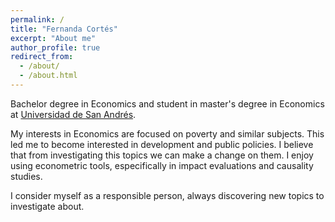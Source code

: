 ```yaml
---
permalink: /
title: "Fernanda Cortés"
excerpt: "About me"
author_profile: true
redirect_from: 
  - /about/
  - /about.html
---
```


Bachelor degree in Economics and student in master's degree in Economics at [Universidad de San Andrés](https://udesa.edu.ar/departamento-de-economia). 

My interests in Economics are focused on poverty and similar subjects. This led me to become interested in development and public policies. I believe that from investigating this topics we can make a change on them. I enjoy using econometric tools, especifically in impact evaluations and causality studies.    

I consider myself as a responsible person, always discovering new topics to investigate about. 
